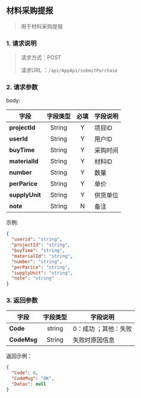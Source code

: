 ## 材料采购提报

> 用于材料采购提报

### 1. 请求说明

> 请求方式：POST
>
> 请求URL ：`/api/AppApi/submitPurchase`

### 2. 请求参数

body:

| 字段           | 字段类型 | 必填 | 字段说明 |
| -------------- | :------: | :--: | -------- |
| **projectId**  |  String  |  Y   | 项目ID   |
| **userId**     |  String  |  Y   | 用户ID   |
| **buyTime**    |  String  |  Y   | 采购时间 |
| **materialId** |  String  |  Y   | 材料ID   |
| **number**     |  String  |  Y   | 数量     |
| **perParice**  |  String  |  Y   | 单价     |
| **supplyUnit** |  String  |  Y   | 供货单位 |
| **note**       |  String  |  N   | 备注     |

示例:

```json
{
  "userid": "string",
  "projectId": "string",
  "buyTime": "string",
  "materialId": "string",
  "number": "string",
  "perParice": "string",
  "supplyUnit": "string",
  "note": "string"
}
```

### 3. 返回参数

| 字段        | 字段类型 | 字段说明             |
| ----------- | :------: | -------------------- |
| **Code**    |  string  | 0：成功 ；其他：失败 |
| **CodeMsg** |  String  | 失败时原因信息       |

返回示例：

```json
{
  "Code": 0,
  "CodeMsg": "OK",
  "Datas": null
}
```